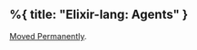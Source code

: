 %{
  title: "Elixir-lang: Agents"
}
---
<a href="/DockYard-Academy/beta_curriculum/main/https:/elixir-lang.org/getting-started/mix-otp/agent.html">Moved Permanently</a>.


